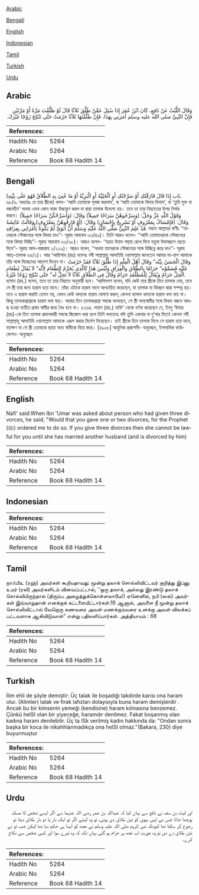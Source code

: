 [Arabic](#arabic)

[Bengali](#bengali)

[English](#english)

[Indonesian](#indonesian)

[Tamil](#tamil)

[Turkish](#turkish)

[Urdu](#urdu)

## Arabic


<div dir="rtl" lang="ar" style={{fontSize:'larger',backgroundColor:'#f8f9fa',padding:20}}>
وَقَالَ اللَّيْثُ عَنْ نَافِعٍ، كَانَ ابْنُ عُمَرَ إِذَا سُئِلَ عَمَّنْ طَلَّقَ ثَلاَثًا قَالَ لَوْ طَلَّقْتَ مَرَّةً أَوْ مَرَّتَيْنِ فَإِنَّ النَّبِيَّ صلى الله عليه وسلم أَمَرَنِي بِهَذَا، فَإِنْ طَلَّقْتَهَا ثَلاَثًا حَرُمَتْ حَتَّى تَنْكِحَ زَوْجًا غَيْرَكَ‏.‏
</div>
<div style={{backgroundColor:'#f8f9fa',padding:20, marginBottom: 10}}><table> <thead> <tr> <th>References:</th> <th></th> </tr> </thead> <tbody><tr><td>Hadith No</td><td>5264</td></tr><tr><td>Arabic No</td><td>5264</td></tr><tr><td>Reference</td><td>Book 68 Hadith 14</td></tr></tbody></table></div>

## Bengali


<div dir="ltr" lang="bn" style={{fontSize:'larger',backgroundColor:'#f8f9fa',padding:20}}>
(بَاب إِذَا قَالَ فَارَقْتُكِ أَوْ سَرَّحْتُكِ أَوِ الْخَلِيَّةُ أَوِ الْبَرِيَّةُ أَوْ مَا عُنِيَ بِهِ الطَّلاَقُ فَهُوَ عَلٰى نِيَّتِهِ. ৬৮/৬. অধ্যায়ঃ যে তার স্ত্রীকে) বলল- ‘আমি তোমাকে পৃথক করলাম’, বা ‘আমি তোমাকে বিদায় দিলাম’, বা ‘তুমি মুক্ত বা বন্ধনহীন’ অথবা এমন কোন বাক্য উচ্চারণ করল যা দ্বারা তালাক উদ্দেশ্য হয়। তবে তা তার নিয়্যাতের উপর নির্ভর করবে। وَقَوْلُ اللَّهِ عَزَّ وَجَلَّ: (وَسَرِّحُوهُنَّ سَرَاحًا جَمِيلاً) وَقَالَ: (وَأُسَرِّحْكُنَّ سَرَاحًا جَمِيلاً) وَقَالَ: (فَإِمْسَاكٌ بِمَعْرُوفٍ أَوْ تَسْرِيحٌ بِإِحْسَانٍ) وَقَالَ: (أَوْ فَارِقُوهُنَّ بِمَعْرُوفٍ) وَقَالَتْ عَائِشَةُ قَدْ عَلِمَ النَّبِيُّ صَلَّى اللَّهُ عَلَيْهِ وَسَلَّمَ أَنَّ أَبَوَيَّ لَمْ يَكُونَا يَأْمُرَانِي بِفِرَاقِهِ. মহান আল্লাহর বাণীঃ ‘‘তাদেরকে সৌজন্যের সঙ্গে বিদায় দাও’’- সূরাহ আহযাব ৩৩/৪৯)। তিনি আরও বলেন- ‘‘আমি তোমাদেরকে সৌজন্যের সঙ্গে বিদায় দিচ্ছি’’- সূরাহ আহযাব ৩৩/২৮)। আরও বলেন- ‘‘হয়ত উত্তম পন্থায় রেখে দিবে নতুবা উত্তমরূপে ছেড়ে দিবে’’- সূরাহ আল-বাক্বারাহ ২/২২৯)। আরও বলেন, ‘‘অথবা তাদেরকে সৌজন্যের সঙ্গে বিচ্ছিন্ন করে দাও’’- সূরাহ আত্-তালাক ৬৫/২)। আর ‘আয়িশাহ (রাঃ) বলেনঃ নবী সাল্লাল্লাহু আলাইহি ওয়াসাল্লাম জানতেন আমার মা-বাপ আমাকে তাঁর সঙ্গে বিচ্ছেদের আদেশ দিবেন না। وَقَالَ الْحَسَنُ نِيَّتُه“ وَقَالَ أَهْلُ الْعِلْمِ إِذَا طَلَّقَ ثَلاَثًا فَقَدْ حَرُمَتْ عَلَيْهِ فَسَمَّوْه“ حَرَامًا بِالطَّلاَقِ وَالْفِرَاقِ وَلَيْسَ هٰذَا كَالَّذِي يُحَرِّمُ الطَّعَامَ لِأَنَّه“ لاَ يُقَالُ لِطَعَامِ الْحِلِّ حَرَامٌ وَيُقَالُ لِلْمُطَلَّقَةِ حَرَامٌ وَقَالَ فِي الطَّلاَقِ ثَلاَثًا لاَ تَحِلُّ لَه“ حَتّٰى تَنْكِحَ زَوْجًا غَيْرَهُ. হাসান (রহ.) বলেন, তবে তা তার নিয়্যাত অনুযায়ী হবে। ‘আলিমগণ বলেন, যদি কেউ তার স্ত্রীকে তিন তালাক দেয়, তবে সে স্ত্রী তার জন্য হারাম হয়ে যাবে। তাঁরা এটাকে হারাম নামে আখ্যায়িত করেছেন, যা তালাক বা বিচ্ছেদ দ্বারা সম্পন্ন হয়। তবে এ হারাম করাটা তেমন নয়, যেমন কেউ খাদ্যকে হারাম ঘোষণা করল; কেননা হালাল খাদ্যকে হারাম বলা যায় না। কিন্তু তালাকপ্রাপ্তাকে হারাম বলা যায়। আবার তিন তালাকপ্রাপ্তা সম্বন্ধে বলেছেন, সে স্ত্রী অন্যস্বামীর সঙ্গে বিবাহ বন্ধনে আবদ্ধ হওয়া ব্যতীত প্রথম স্বামীর জন্য বৈধ হবে না। ৫২৬৪. লায়স (রহ.) নাফি' থেকে বর্ণনা করেছেন যে, ইবনু ‘উমার (রাঃ)-কে তিন তালাক প্রদানকারী সম্বন্ধে জিজ্ঞেস করা হলে তিনি বলতেনঃ যদি তুমি একবার বা দু’বার দিতে! কেননা নবী সাল্লাল্লাহু আলাইহি ওয়াসাল্লাম আমাকে এরূপ করার নির্দেশ দিয়েছেন। তাই স্ত্রীকে তিন তালাক দিলে সে হারাম হয়ে যাবে, যতক্ষণ না সে স্ত্রী তোমাকে ছাড়া অন্য স্বামীকে বিয়ে করে। [৪৯০৮] আধুনিক প্রকাশনী- অনুচ্ছেদ, ইসলামিক ফাউন্ডেশন- অনুচ্ছেদ
</div>
<div style={{backgroundColor:'#f8f9fa',padding:20, marginBottom: 10}}><table> <thead> <tr> <th>References:</th> <th></th> </tr> </thead> <tbody><tr><td>Hadith No</td><td>5264</td></tr><tr><td>Arabic No</td><td>5264</td></tr><tr><td>Reference</td><td>Book 68 Hadith 14</td></tr></tbody></table></div>

## English


<div dir="ltr" lang="en" style={{fontSize:'larger',backgroundColor:'#f8f9fa',padding:20}}>
Nafi' said:When Ibn 'Umar was asked about person who had given three divorces, he said, "Would that you gave one or two divorces, for the Prophet (ﷺ) ordered me to do so. If you give three divorces then she cannot be lawful for you until she has married another husband (and is divorced by him)
</div>
<div style={{backgroundColor:'#f8f9fa',padding:20, marginBottom: 10}}><table> <thead> <tr> <th>References:</th> <th></th> </tr> </thead> <tbody><tr><td>Hadith No</td><td>5264</td></tr><tr><td>Arabic No</td><td>5264</td></tr><tr><td>Reference</td><td>Book 68 Hadith 14</td></tr></tbody></table></div>

## Indonesian


<div dir="ltr" lang="id" style={{fontSize:'larger',backgroundColor:'#f8f9fa',padding:20}}>

</div>
<div style={{backgroundColor:'#f8f9fa',padding:20, marginBottom: 10}}><table> <thead> <tr> <th>References:</th> <th></th> </tr> </thead> <tbody><tr><td>Hadith No</td><td>5264</td></tr><tr><td>Arabic No</td><td>5264</td></tr><tr><td>Reference</td><td>Book 68 Hadith 14</td></tr></tbody></table></div>

## Tamil


<div dir="ltr" lang="ta" style={{fontSize:'larger',backgroundColor:'#f8f9fa',padding:20}}>
நாஃபிஉ (ரஹ்) அவர்கள் கூறியதாவது: மூன்று தலாக் சொல்லிவிட்டவர் குறித்து இப்னு உமர் (ரலி) அவர்களிடம் வினவப்பட்டால், ‘‘ஒரு தலாக், அல்லது இரண்டு தலாக் சொல்லியிருந்தால் (திரும்ப அழைத்துக்கொள்ளலாமே!) ஏனெனில், நபி (ஸல்) அவர்கள் இவ்வாறுதான் எனக்குக் கட்டளையிட்டார்கள்.19 ஆனால், அவளை நீ மூன்று தலாக் சொல்லிவிட்டால் வேறொரு கணவரை அவள் மணக்கும்வரை உனக்கு அவள் விலக்கப் பட்டவளாக ஆகிவிடுவாள்” என்று பதிலளிப்பார்கள். அத்தியாயம் : 68
</div>
<div style={{backgroundColor:'#f8f9fa',padding:20, marginBottom: 10}}><table> <thead> <tr> <th>References:</th> <th></th> </tr> </thead> <tbody><tr><td>Hadith No</td><td>5264</td></tr><tr><td>Arabic No</td><td>5264</td></tr><tr><td>Reference</td><td>Book 68 Hadith 14</td></tr></tbody></table></div>

## Turkish


<div dir="ltr" lang="tr" style={{fontSize:'larger',backgroundColor:'#f8f9fa',padding:20}}>
İlim ehli de şöyle demiştir: Üç talak ile boşadığı takdirde karısı ona haram olur. (Alimler) talak ve firak lafızları dolayısıyla buna haram demişlerdir . Ancak bu bir kimsenin yemeği (kendisine) haram kılmasına benzemez. Çünkü helSI olan bir yiyeceğe, haramdır denilmez. Fakat boşanmış olan kadına haram denilebilir. Üç ta ISk verilmiş kadın hakkında da: "Ondan sonra başka bir koca ile nikahhlanmadıkça ona helSI olmaz."(Bakara, 230) diye buyurmuştur
</div>
<div style={{backgroundColor:'#f8f9fa',padding:20, marginBottom: 10}}><table> <thead> <tr> <th>References:</th> <th></th> </tr> </thead> <tbody><tr><td>Hadith No</td><td>5264</td></tr><tr><td>Arabic No</td><td>5264</td></tr><tr><td>Reference</td><td>Book 68 Hadith 14</td></tr></tbody></table></div>

## Urdu


<div dir="rtl" lang="ur" style={{fontSize:'larger',backgroundColor:'#f8f9fa',padding:20}}>
اور لیث بن سعد نے نافع سے بیان کیا کہ عبداللہ بن عمر رضی اللہ عنہما سے اگر ایسے شخص کا مسئلہ پوچھا جاتا جس نے اپنی بیوی کو تین طلاق دی ہوتی، تو وہ کہتے اگر تو ایک بار یا دو بار طلاق دیتا تو رجوع کر سکتا تھا کیونکہ نبی کریم صلی اللہ علیہ وسلم نے مجھ کو ایسا ہی حکم دیا تھا لیکن جب تو نے تین طلاق دے دی تو وہ عورت اب تجھ پر حرام ہو گئی یہاں تک کہ وہ تیرے سوا اور کسی شخص سے نکاح کرے۔
</div>
<div style={{backgroundColor:'#f8f9fa',padding:20, marginBottom: 10}}><table> <thead> <tr> <th>References:</th> <th></th> </tr> </thead> <tbody><tr><td>Hadith No</td><td>5264</td></tr><tr><td>Arabic No</td><td>5264</td></tr><tr><td>Reference</td><td>Book 68 Hadith 14</td></tr></tbody></table></div>